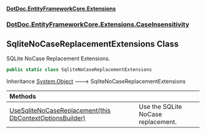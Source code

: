 #### [DotDoc\.EntityFrameworkCore\.Extensions](Home.md 'Home')
### [DotDoc\.EntityFrameworkCore\.Extensions\.CaseInsensitivity](DotDoc.EntityFrameworkCore.Extensions.CaseInsensitivity.md 'DotDoc\.EntityFrameworkCore\.Extensions\.CaseInsensitivity')

## SqliteNoCaseReplacementExtensions Class

SQLite NoCase Replacement Extensions\.

```csharp
public static class SqliteNoCaseReplacementExtensions
```

Inheritance [System\.Object](https://learn.microsoft.com/en-us/dotnet/api/system.object 'System\.Object') &#129106; SqliteNoCaseReplacementExtensions

| Methods | |
| :--- | :--- |
| [UseSqliteNoCaseReplacement\(this DbContextOptionsBuilder\)](SqliteNoCaseReplacementExtensions.UseSqliteNoCaseReplacement.IFI8BXQUG5J3GG3IR4HQLOYS8.md 'DotDoc\.EntityFrameworkCore\.Extensions\.CaseInsensitivity\.SqliteNoCaseReplacementExtensions\.UseSqliteNoCaseReplacement\(this Microsoft\.EntityFrameworkCore\.DbContextOptionsBuilder\)') | Use the SQLite NoCase replacement\. |
